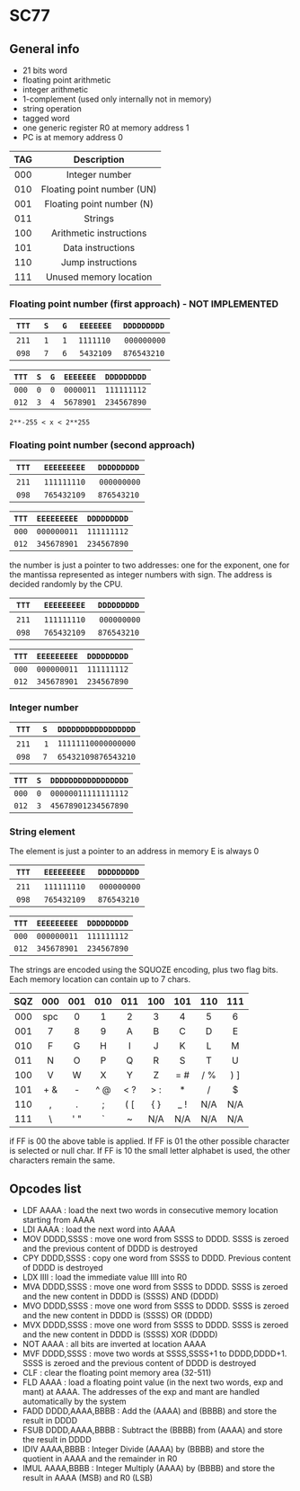# SC77

## General info

- 21 bits word
- floating point arithmetic
- integer arithmetic
- 1-complement (used only internally not in memory)
- string operation
- tagged word
- one generic register R0 at memory address 1
- PC is at memory address 0

| TAG | Description                |
| :-: | :---------------------:    |
| 000 | Integer number             |
| 010 | Floating point number (UN) |
| 001 | Floating point number (N)  |
| 011 | Strings                    |
| 100 | Arithmetic instructions    |
| 101 | Data instructions          |
| 110 | Jump instructions          |
| 111 | Unused memory location     |

### Floating point number (first approach) - NOT IMPLEMENTED

| `TTT` | `S` | `G` | `EEEEEEE` | `DDDDDDDDD` |
| :---: | :-: | :-: | :-------: | :---------: |
| `211` | `1` | `1` | `1111110` | `000000000` |
| `098` | `7` | `6` | `5432109` | `876543210` |

| `TTT` | `S` | `G` | `EEEEEEE` | `DDDDDDDDD` |
| :---: | :-: | :-: | :-------: | :---------: |
| `000` | `0` | `0` | `0000011` | `111111112` |
| `012` | `3` | `4` | `5678901` | `234567890` |

`2**-255 < x < 2**255`

### Floating point number (second approach)

| `TTT` | `EEEEEEEEE` | `DDDDDDDDD` |
| :---: | :---------: | :---------: |
| `211` | `111111110` | `000000000` |
| `098` | `765432109` | `876543210` |

| `TTT` | `EEEEEEEEE` | `DDDDDDDDD` |
| :---: | :---------: | :---------: |
| `000` | `000000011` | `111111112` |
| `012` | `345678901` | `234567890` |

the number is just a pointer to two addresses: one for the exponent, one for the mantissa
represented as integer numbers with sign.
The address is decided randomly by the CPU.

| `TTT` | `EEEEEEEEE` | `DDDDDDDDD` |
| :---: | :---------: | :---------: |
| `211` | `111111110` | `000000000` |
| `098` | `765432109` | `876543210` |

| `TTT` | `EEEEEEEEE` | `DDDDDDDDD` |
| :---: | :---------: | :---------: |
| `000` | `000000011` | `111111112` |
| `012` | `345678901` | `234567890` |

### Integer number

| `TTT` | `S` | `DDDDDDDDDDDDDDDDD` |
| :---: | :-: | :-----------------: |
| `211` | `1` | `11111110000000000` |
| `098` | `7` | `65432109876543210` |

| `TTT` | `S` | `DDDDDDDDDDDDDDDDD` |
| :---: | :-: | :-----------------: |
| `000` | `0` | `00000011111111112` |
| `012` | `3` | `45678901234567890` |

### String element

The element is just a pointer to an address in memory
E is always 0

| `TTT` | `EEEEEEEEE` | `DDDDDDDDD` |
| :---: | :---------: | :---------: |
| `211` | `111111110` | `000000000` |
| `098` | `765432109` | `876543210` |

| `TTT` | `EEEEEEEEE` | `DDDDDDDDD` |
| :---: | :---------: | :---------: |
| `000` | `000000011` | `111111112` |
| `012` | `345678901` | `234567890` |

The strings are encoded using the SQUOZE encoding, plus two flag bits. Each memory location can contain up to 7 chars.

| SQZ | 000 | 001 | 010 | 011 | 100 | 101 | 110 | 111 |
| :-: | :-: | :-: | :-: | :-: | :-: | :-: | :-: | :-: |
| 000 | spc |  0  |  1  |  2  |  3  |  4  |  5  |  6  |
| 001 |  7  |  8  |  9  |  A  |  B  |  C  |  D  |  E  |
| 010 |  F  |  G  |  H  |  I  |  J  |  K  |  L  |  M  |
| 011 |  N  |  O  |  P  |  Q  |  R  |  S  |  T  |  U  |
| 100 |  V  |  W  |  X  |  Y  |  Z  | = # | / % | ) ] |
| 101 | + & |  -  | ^ @ | < ? | > : |  *  |  /  |  $  |
| 110 |  ,  |  .  |  ;  | ( [ | { } | _ ! | N/A | N/A |
| 111 |  \  | ' " |  `  |  ~  | N/A | N/A | N/A | N/A |

if FF is 00 the above table is applied. If FF is 01 the other possible character is selected or null char. If FF is 10 the small
letter alphabet is used, the other characters remain the same.

## Opcodes list

- LDF AAAA : load the next two words in consecutive memory location starting from AAAA
- LDI AAAA : load the next word into AAAA
- MOV DDDD,SSSS : move one word from SSSS to DDDD. SSSS is zeroed and the previous content of DDDD is destroyed
- CPY DDDD,SSSS : copy one word from SSSS to DDDD. Previous content of DDDD is destroyed
- LDX IIII : load the immediate value IIII into R0
- MVA DDDD,SSSS : move one word from SSSS to DDDD. SSSS is zeroed and the new content in DDDD is (SSSS) AND (DDDD)
- MVO DDDD,SSSS : move one word from SSSS to DDDD. SSSS is zeroed and the new content in DDDD is (SSSS) OR (DDDD)
- MVX DDDD,SSSS : move one word from SSSS to DDDD. SSSS is zeroed and the new content in DDDD is (SSSS) XOR (DDDD)
- NOT AAAA : all bits are inverted at location AAAA
- MVF DDDD,SSSS : move two words at SSSS,SSSS+1 to DDDD,DDDD+1. SSSS is zeroed and the previous content of DDDD is destroyed
- CLF : clear the floating point memory area (32-511)
- FLD AAAA : load a floating point value (in the next two words, exp and mant) at AAAA. The addresses of the exp and mant are handled automatically by the system
- FADD DDDD,AAAA,BBBB : Add the (AAAA) and (BBBB) and store the result in DDDD
- FSUB DDDD,AAAA,BBBB : Subtract the (BBBB) from (AAAA) and store the result in DDDD
- IDIV AAAA,BBBB : Integer Divide (AAAA) by (BBBB) and store the quotient in AAAA and the remainder in R0
- IMUL AAAA,BBBB : Integer Multiply (AAAA) by (BBBB) and store the result in AAAA (MSB) and R0 (LSB)
